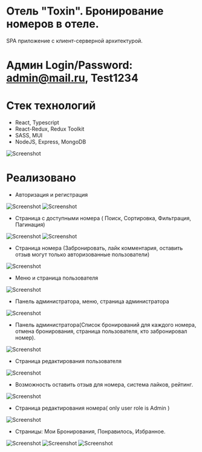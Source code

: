 # Отель "Toxin". Бронирование номеров в отеле.

SPA приложение с клиент-серверной архитектурой.
# Админ Login/Password: admin@mail.ru, Test1234


# Стек технологий
- React, Typescript
- React-Redux, Redux Toolkit
- SASS, MUI
- NodeJS, Express, MongoDB

![Screenshot](./screenshots/main-page.png)

# Реализовано

- Авторизация и регистрация

![Screenshot](./screenshots/sign-in.png)
![Screenshot](./screenshots/sign-up.png)

- Страница с доступными номера ( Поиск, Сортировка, Фильтрация, Пагинация)

![Screenshot](./screenshots/rooms-page-full.png)
![Screenshot](./screenshots/rooms-skeleton.png)

- Страница номера (Забронировать, лайк комментария, оставить отзыв могут только авторизованные пользователи)

![Screenshot](./screenshots/room-page.png)

- Меню и страница пользователя

![Screenshot](./screenshots/user-page.png)

- Панель администратора, меню, страница администратора

![Screenshot](./screenshots/admin-page.png)

- Панель администратора(Список бронирований для каждого номера, отмена бронирования, страница пользователя, кто забронировал номер).

![Screenshot](./screenshots/admin-panel-room.png)


- Страница редактирования пользователя

![Screenshot](./screenshots/Edit-profile.png)


- Возможность оставить отзыв для номера, система лайков, рейтинг.  

![Screenshot](./screenshots/comments.png)

- Страница редактирования номера( only user role is Admin )  

![Screenshot](./screenshots/edit-room.png)

- Страницы: Мои Бронирования, Понравилось, Избранное.  

![Screenshot](./screenshots/my-booking.png)
![Screenshot](./screenshots/my-favorite-room.png)
![Screenshot](./screenshots/my-likes.png)
